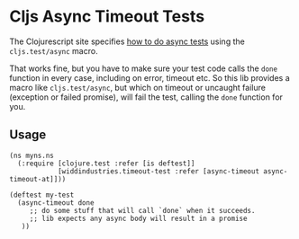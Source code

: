 # Cljs Async Timeout Tests 

The Clojurescript site specifies [how to do async tests](https://clojurescript.org/tools/testing) using the
`cljs.test/async` macro. 

That works fine, but you have to make sure your test code calls the `done` function in every case, including 
on error, timeout etc. So this lib provides a macro like `cljs.test/async`, but which on timeout or uncaught failure (exception or failed promise), will fail the test, 
calling the `done` function for you.

## Usage 

```
(ns myns.ns
  (:require [clojure.test :refer [is deftest]]
            [widdindustries.timeout-test :refer [async-timeout async-timeout-at]]))

(deftest my-test
  (async-timeout done 
     ;; do some stuff that will call `done` when it succeeds.
     ;; lib expects any async body will result in a promise
   ))
```  

